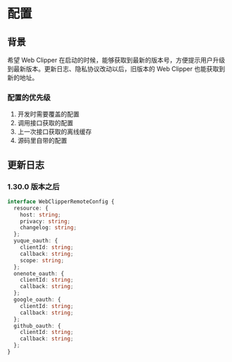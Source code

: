# 配置

## 背景

希望 Web Clipper 在启动的时候，能够获取到最新的版本号，方便提示用户升级到最新版本。更新日志、隐私协议改动以后，旧版本的 Web Clipper 也能获取到新的地址。

### 配置的优先级

1. 开发时需要覆盖的配置
2. 调用接口获取的配置
3. 上一次接口获取的离线缓存
4. 源码里自带的配置

## 更新日志

### 1.30.0 版本之后

```typescript
interface WebClipperRemoteConfig {
  resource: {
    host: string;
    privacy: string;
    changelog: string;
  };
  yuque_oauth: {
    clientId: string;
    callback: string;
    scope: string;
  };
  onenote_oauth: {
    clientId: string;
    callback: string;
  };
  google_oauth: {
    clientId: string;
    callback: string;
  };
  github_oauth: {
    clientId: string;
    callback: string;
  };
}
```
